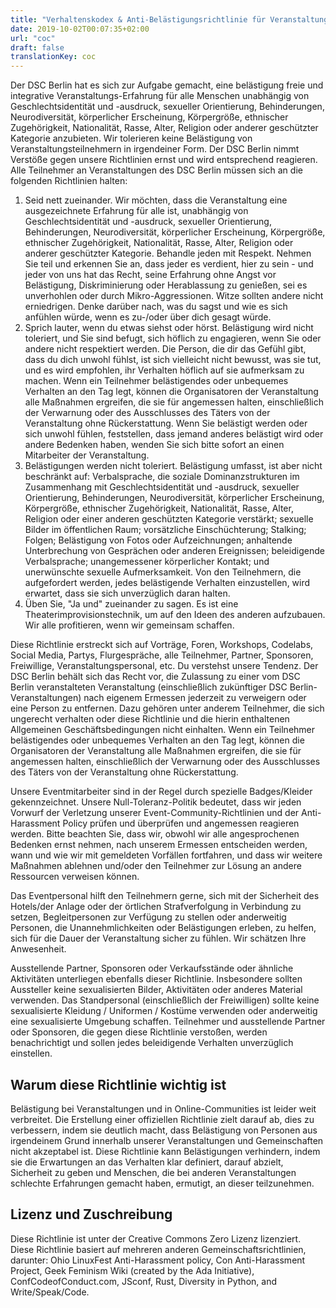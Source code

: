```yaml
---
title: "Verhaltenskodex & Anti-Belästigungsrichtlinie für Veranstaltungen"
date: 2019-10-02T00:07:35+02:00
url: "coc"
draft: false
translationKey: coc
---
```



Der DSC Berlin hat es sich zur Aufgabe gemacht, eine belästigung freie und integrative Veranstaltungs-Erfahrung für alle Menschen unabhängig von Geschlechtsidentität und -ausdruck, sexueller Orientierung, Behinderungen, Neurodiversität, körperlicher Erscheinung, Körpergröße, ethnischer Zugehörigkeit, Nationalität, Rasse, Alter, Religion oder anderer geschützter Kategorie anzubieten. Wir tolerieren keine Belästigung von Veranstaltungsteilnehmern in irgendeiner Form. Der DSC Berlin nimmt Verstöße gegen unsere Richtlinien ernst und wird entsprechend reagieren.
Alle Teilnehmer an Veranstaltungen des DSC Berlin müssen sich an die folgenden Richtlinien halten:

1. Seid nett zueinander. Wir möchten, dass die Veranstaltung eine ausgezeichnete Erfahrung für alle ist, unabhängig von Geschlechtsidentität und -ausdruck, sexueller Orientierung, Behinderungen, Neurodiversität, körperlicher Erscheinung, Körpergröße, ethnischer Zugehörigkeit, Nationalität, Rasse, Alter, Religion oder anderer geschützter Kategorie. Behandle jeden mit Respekt. Nehmen Sie teil und erkennen Sie an, dass jeder es verdient, hier zu sein - und jeder von uns hat das Recht, seine Erfahrung ohne Angst vor Belästigung, Diskriminierung oder Herablassung zu genießen, sei es unverhohlen oder durch Mikro-Aggressionen. Witze sollten andere nicht erniedrigen. Denke darüber nach, was du sagst und wie es sich anfühlen würde, wenn es zu-/oder über dich gesagt würde.
2. Sprich lauter, wenn du etwas siehst oder hörst. Belästigung wird nicht toleriert, und Sie sind befugt, sich höflich zu engagieren, wenn Sie oder andere nicht respektiert werden. Die Person, die dir das Gefühl gibt, dass du dich unwohl fühlst, ist sich vielleicht nicht bewusst, was sie tut, und es wird empfohlen, ihr Verhalten höflich auf sie aufmerksam zu machen. Wenn ein Teilnehmer belästigendes oder unbequemes Verhalten an den Tag legt, können die Organisatoren der Veranstaltung alle Maßnahmen ergreifen, die sie für angemessen halten, einschließlich der Verwarnung oder des Ausschlusses des Täters von der Veranstaltung ohne Rückerstattung. Wenn Sie belästigt werden oder sich unwohl fühlen, feststellen, dass jemand anderes belästigt wird oder andere Bedenken haben, wenden Sie sich bitte sofort an einen Mitarbeiter der Veranstaltung.
3. Belästigungen werden nicht toleriert. Belästigung umfasst, ist aber nicht beschränkt auf: Verbalsprache, die soziale Dominanzstrukturen im Zusammenhang mit Geschlechtsidentität und -ausdruck, sexueller Orientierung, Behinderungen, Neurodiversität, körperlicher Erscheinung, Körpergröße, ethnischer Zugehörigkeit, Nationalität, Rasse, Alter, Religion oder einer anderen geschützten Kategorie verstärkt; sexuelle Bilder im öffentlichen Raum; vorsätzliche Einschüchterung; Stalking; Folgen; Belästigung von Fotos oder Aufzeichnungen; anhaltende Unterbrechung von Gesprächen oder anderen Ereignissen; beleidigende Verbalsprache; unangemessener körperlicher Kontakt; und unerwünschte sexuelle Aufmerksamkeit. Von den Teilnehmern, die aufgefordert werden, jedes belästigende Verhalten einzustellen, wird erwartet, dass sie sich unverzüglich daran halten.
4. Üben Sie, "Ja und" zueinander zu sagen. Es ist eine Theaterimprovisionstechnik, um auf den Ideen des anderen aufzubauen. Wir alle profitieren, wenn wir gemeinsam schaffen.

Diese Richtlinie erstreckt sich auf Vorträge, Foren, Workshops, Codelabs, Social Media, Partys, Flurgespräche, alle Teilnehmer, Partner, Sponsoren, Freiwillige, Veranstaltungspersonal, etc. Du verstehst unsere Tendenz. Der DSC Berlin behält sich das Recht vor, die Zulassung zu einer vom DSC Berlin veranstalteten Veranstaltung (einschließlich zukünftiger DSC Berlin-Veranstaltungen) nach eigenem Ermessen jederzeit zu verweigern oder eine Person zu entfernen. Dazu gehören unter anderem Teilnehmer, die sich ungerecht verhalten oder diese Richtlinie und die hierin enthaltenen Allgemeinen Geschäftsbedingungen nicht einhalten. Wenn ein Teilnehmer belästigendes oder unbequemes Verhalten an den Tag legt, können die Organisatoren der Veranstaltung alle Maßnahmen ergreifen, die sie für angemessen halten, einschließlich der Verwarnung oder des Ausschlusses des Täters von der Veranstaltung ohne Rückerstattung.

Unsere Eventmitarbeiter sind in der Regel durch spezielle Badges/Kleider gekennzeichnet. Unsere Null-Toleranz-Politik bedeutet, dass wir jeden Vorwurf der Verletzung unserer Event-Community-Richtlinien und der Anti-Harassment Policy prüfen und überprüfen und angemessen reagieren werden. Bitte beachten Sie, dass wir, obwohl wir alle angesprochenen Bedenken ernst nehmen, nach unserem Ermessen entscheiden werden, wann und wie wir mit gemeldeten Vorfällen fortfahren, und dass wir weitere Maßnahmen ablehnen und/oder den Teilnehmer zur Lösung an andere Ressourcen verweisen können.

Das Eventpersonal hilft den Teilnehmern gerne, sich mit der Sicherheit des Hotels/der Anlage oder der örtlichen Strafverfolgung in Verbindung zu setzen, Begleitpersonen zur Verfügung zu stellen oder anderweitig Personen, die Unannehmlichkeiten oder Belästigungen erleben, zu helfen, sich für die Dauer der Veranstaltung sicher zu fühlen. Wir schätzen Ihre Anwesenheit.

Ausstellende Partner, Sponsoren oder Verkaufsstände oder ähnliche Aktivitäten unterliegen ebenfalls dieser Richtlinie. Insbesondere sollten Aussteller keine sexualisierten Bilder, Aktivitäten oder anderes Material verwenden. Das Standpersonal (einschließlich der Freiwilligen) sollte keine sexualisierte Kleidung / Uniformen / Kostüme verwenden oder anderweitig eine sexualisierte Umgebung schaffen. Teilnehmer und ausstellende Partner oder Sponsoren, die gegen diese Richtlinie verstoßen, werden benachrichtigt und sollen jedes beleidigende Verhalten unverzüglich einstellen.

## Warum diese Richtlinie wichtig ist
Belästigung bei Veranstaltungen und in Online-Communities ist leider weit verbreitet. Die Erstellung einer offiziellen Richtlinie zielt darauf ab, dies zu verbessern, indem sie deutlich macht, dass Belästigung von Personen aus irgendeinem Grund innerhalb unserer Veranstaltungen und Gemeinschaften nicht akzeptabel ist. Diese Richtlinie kann Belästigungen verhindern, indem sie die Erwartungen an das Verhalten klar definiert, darauf abzielt, Sicherheit zu geben und Menschen, die bei anderen Veranstaltungen schlechte Erfahrungen gemacht haben, ermutigt, an dieser teilzunehmen.

## Lizenz und Zuschreibung
Diese Richtlinie ist unter der Creative Commons Zero Lizenz lizenziert.
Diese Richtlinie basiert auf mehreren anderen Gemeinschaftsrichtlinien, darunter: Ohio LinuxFest Anti-Harassment policy, Con Anti-Harassment Project, Geek Feminism Wiki (created by the Ada Initiative), ConfCodeofConduct.com, JSconf, Rust, Diversity in Python, and Write/Speak/Code.
